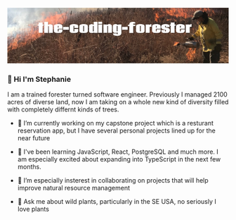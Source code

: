 ![the-coding-forester banner image](the-coding-forester-banner.jpg)

### 👋 Hi I'm Stephanie

I am a trained forester turned software engineer. Previously I managed 2100 acres of diverse land, now I am taking on a whole new kind of diversity filled with completely differnt kinds of trees.

- 🔭 I’m currently working on my capstone project which is a resturant reservation app, but I have several personal projects lined up for the near future

- 🌱 I've been learning JavaScript, React, PostgreSQL and much more. I am especially excited about expanding into TypeScript in the next few months.

- 👯 I’m especially insterest in collaborating on projects that will help improve natural resource management

- 💬 Ask me about wild plants, particularly in the SE USA, no seriously I love plants
